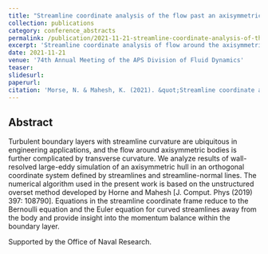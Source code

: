 ```yaml
---
title: "Streamline coordinate analysis of the flow past an axisymmetric body computed by large-eddy simulation"
collection: publications
category: conference_abstracts
permalink: /publication/2021-11-21-streamline-coordinate-analysis-of-the-flow-past-an-axisymmetric-body-computed-by-large-eddy-simulation
excerpt: 'Streamline coordinate analysis of flow around the axisymmetric DARPA SUBOFF.'
date: 2021-11-21
venue: '74th Annual Meeting of the APS Division of Fluid Dynamics'
teaser: 
slidesurl: 
paperurl: 
citation: 'Morse, N. & Mahesh, K. (2021). &quot;Streamline coordinate analysis of the flow past an axisymmetric body computed by large-eddy simulation&quot; <i>74th Annual Meeting of the APS Division of Fluid Dynamics</i>. Phoenix, USA.'
---
```


## Abstract 

Turbulent boundary layers with streamline curvature are ubiquitous in engineering applications, and the flow around axisymmetric bodies is further complicated by transverse curvature. We analyze results of wall-resolved large-eddy simulation of an axisymmetric hull in an orthogonal coordinate system defined by streamlines and streamline-normal lines. The numerical algorithm used in the present work is based on the unstructured overset method developed by Horne and Mahesh [J. Comput. Phys (2019) 397: 108790]. Equations in the streamline coordinate frame reduce to the Bernoulli equation and the Euler equation for curved streamlines away from the body and provide insight into the momentum balance within the boundary layer.

Supported by the Office of Naval Research.